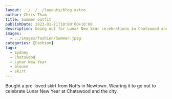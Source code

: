 ```yaml
---
layout: ../../../layouts/blog.astro
author: Chris Tham
title: Summer outfit
publishDate: 2023-01-21T10:00:00+10:00
description: Going out for Lunar New Year ce;ebrations in Chatswood and city
images:
  - ../images/fashion/Summer.jpeg
categories: [Fashion]
tags:
  - Sydney
  - Chatswood
  - Lunar New Year
  - blouse
  - skirt
---
```


Bought a pre-loved skirt from Noffs in Newtown. Wearing it to go out to celebrate
Lunar New Year at Chatswood and the city.
